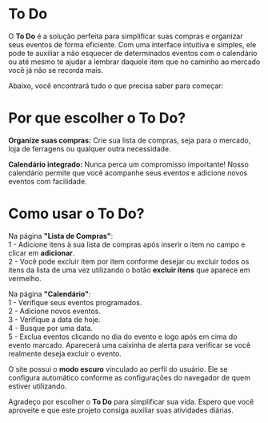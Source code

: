 <h1 align="left"> To Do </h1>

<p>
O <b>To Do</b> é a solução perfeita para simplificar suas compras e organizar seus eventos de forma eficiente. Com uma interface intuitiva e simples, ele pode te auxiliar a não esquecer de determinados eventos com o calendário ou até mesmo te ajudar a lembrar daquele item que no caminho ao mercado você já não se recorda mais. 

Abaixo, você encontrará tudo o que precisa saber para começar:

<h1>Por que escolher o To Do?</h1>

<b>Organize suas compras:</b> Crie sua lista de compras, seja para o mercado, loja de ferragens ou qualquer outra necessidade.

<b>Calendário integrado:</b> Nunca perca um compromisso importante! Nosso calendário permite que você acompanhe seus eventos e adicione novos eventos com facilidade.

<h1>Como usar o To Do?</h1>

Na página <b>"Lista de Compras"</b>: </br>
1 - Adicione itens à sua lista de compras após inserir o item no campo e clicar em <b>adicionar</b>. </br>
2 - Você pode excluir item por item conforme desejar ou excluir todos os itens da lista de uma vez utilizando o botão <b>excluir itens</b> que aparece em vermelho. </br>

Na página <b>"Calendário"</b>: </br>
1 - Verifique seus eventos programados. </br>
2 - Adicione novos eventos. </br>
3 - Verifique a data de hoje. </br>
4 - Busque por uma data. </br>
5 - Exclua eventos clicando no dia do evento e logo após em cima do evento marcado. Aparecerá uma caixinha de alerta para verificar se você realmente deseja excluir o evento.

O site possui o <b>modo escuro</b> vinculado ao perfil do usuário. Ele se configura automático conforme as configurações do navegador de quem estiver utilizando. 

Agradeço por escolher o <b>To Do</b> para simplificar sua vida. Espero que você aproveite e que este projeto consiga auxiliar suas atividades diárias. 
</p>
